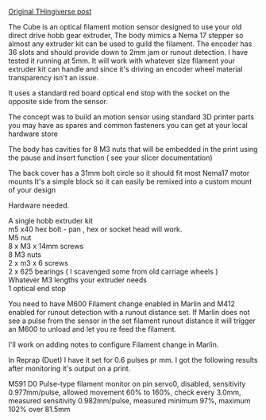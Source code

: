 [Original THingiverse post](https://www.thingiverse.com/thing:4781812)

The Cube is an optical filament motion sensor designed to use your old direct drive hobb gear extruder, The body mimics a Nema 17 stepper so almost any extruder kit can be used to guild the filament. The encoder has 36 slots and should provide down to 2mm jam or runout detection. I have tested it running at 5mm.
It will work with whatever size filament your extruder kit can handle and since it's driving an encoder wheel material transparency isn't an issue.

It uses a standard red board optical end stop with the socket on the opposite side from the sensor.

The concept was to build an motion sensor using standard 3D printer parts you may have as spares and common fasteners you can get at your local hardware store

The body has cavities for 8 M3 nuts that will be embedded in the print using the pause and insert function ( see your slicer documentation)

The back cover has a 31mm bolt circle so it should fit most Nema17 motor mounts
It's a simple block so it can easily be remixed into a custom mount of your design

Hardware needed.

A single hobb extruder kit        
m5 x40 hex bolt - pan , hex or socket head will work.      
M5 nut      
8 x M3 x 14mm screws      
8 M3 nuts      
2 x m3 x 6 screws      
2 x 625 bearings ( I scavenged some from old carriage wheels )      
Whatever M3 lengths your extruder needs      
1 optical end stop      

You need to have M600 Filament change enabled in Marlin and M412 enabled for runout detection with a runout distance set. If Marlin does not see a pulse from the sensor in the set filament runout distance it will trigger an M600 to unload and let you re feed the filament.

I'll work on adding notes to configure Filament change in Marlin.

In Reprap (Duet) I have it set for 0.6 pulses pr mm. I got the following results after monitoring it's output on a print.

M591 D0
Pulse-type filament monitor on pin servo0, disabled, sensitivity 0.977mm/pulse, allowed movement 60% to 160%, check every 3.0mm, measured sensitivity 0.982mm/pulse, measured minimum 97%, maximum 102% over 81.5mm
